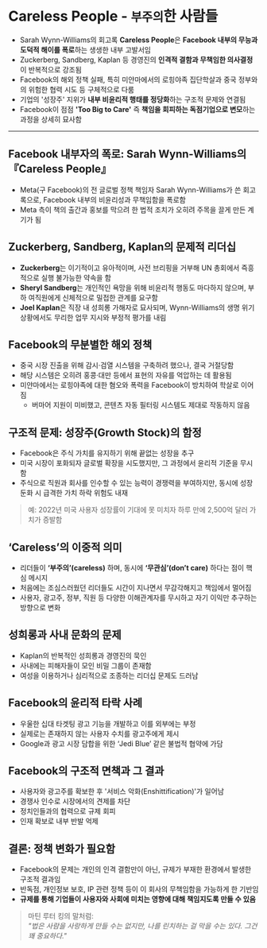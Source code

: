 # Careless People - `부주의`한 사람들


* Sarah Wynn-Williams의 회고록 **Careless People**은 **Facebook 내부의 무능과 도덕적 해이를 폭로**하는 생생한 내부 고발서임
* Zuckerberg, Sandberg, Kaplan 등 경영진의 **인격적 결함과 무책임한 의사결정**이 반복적으로 강조됨
* Facebook의 해외 정책 실패, 특히 미얀마에서의 로힝야족 집단학살과 중국 정부와의 위험한 협력 시도 등 구체적으로 다룸
* 기업의 '성장주' 지위가 **내부 비윤리적 행태를 정당화**하는 구조적 문제와 연결됨
* Facebook이 점점 **'Too Big to Care'** 즉 **책임을 회피하는 독점기업으로 변모**하는 과정을 상세히 묘사함

---

Facebook 내부자의 폭로: Sarah Wynn-Williams의 『Careless People』
--------------------------------------------------------

* Meta(구 Facebook)의 전 글로벌 정책 책임자 Sarah Wynn-Williams가 쓴 회고록으로, Facebook 내부의 비윤리성과 무책임함을 폭로함
* Meta 측이 책의 출간과 홍보를 막으려 한 법적 조치가 오히려 주목을 끌게 만든 계기가 됨

Zuckerberg, Sandberg, Kaplan의 문제적 리더십
-------------------------------------

* **Zuckerberg**는 이기적이고 유아적이며, 사전 브리핑을 거부해 UN 총회에서 즉흥적으로 실행 불가능한 약속을 함
* **Sheryl Sandberg**는 개인적인 욕망을 위해 비윤리적 행동도 마다하지 않으며, 부하 여직원에게 신체적으로 밀접한 관계를 요구함
* **Joel Kaplan**은 직장 내 성희롱 가해자로 묘사되며, Wynn-Williams의 생명 위기 상황에서도 무리한 업무 지시와 부정적 평가를 내림

Facebook의 무분별한 해외 정책
--------------------

* 중국 시장 진출을 위해 감시·검열 시스템을 구축하려 했으나, 결국 거절당함
* 해당 시스템은 오히려 홍콩·대만 등에서 표현의 자유를 억압하는 데 활용됨
* 미얀마에서는 로힝야족에 대한 혐오와 폭력을 Facebook이 방치하여 학살로 이어짐
  + 버마어 지원이 미비했고, 콘텐츠 자동 필터링 시스템도 제대로 작동하지 않음

구조적 문제: 성장주(Growth Stock)의 함정
-----------------------------

* Facebook은 주식 가치를 유지하기 위해 끝없는 성장을 추구
* 미국 시장이 포화되자 글로벌 확장을 시도했지만, 그 과정에서 윤리적 기준을 무시함
* 주식으로 직원과 회사를 인수할 수 있는 능력이 경쟁력을 부여하지만, 동시에 성장 둔화 시 급격한 가치 하락 위험도 내재

> 예: 2022년 미국 사용자 성장률이 기대에 못 미치자 하루 만에 2,500억 달러 가치가 증발함

‘Careless’의 이중적 의미
------------------

* 리더들이 **‘부주의’(careless)** 하며, 동시에 **‘무관심’(don’t care)** 하다는 점이 핵심 메시지
* 처음에는 조심스러웠던 리더들도 시간이 지나면서 무감각해지고 책임에서 멀어짐
* 사용자, 광고주, 정부, 직원 등 다양한 이해관계자를 무시하고 자기 이익만 추구하는 방향으로 변화

성희롱과 사내 문화의 문제
--------------

* Kaplan의 반복적인 성희롱과 경영진의 묵인
* 사내에는 피해자들이 모인 비밀 그룹이 존재함
* 여성을 이용하거나 심리적으로 조종하는 리더십 문제도 드러남

Facebook의 윤리적 타락 사례
-------------------

* 우울한 십대 타겟팅 광고 기능을 개발하고 이를 외부에는 부정
* 실제로는 존재하지 않는 사용자 수치를 광고주에게 제시
* Google과 광고 시장 담합을 위한 ‘Jedi Blue’ 같은 불법적 협약에 가담

Facebook의 구조적 면책과 그 결과
----------------------

* 사용자와 광고주를 확보한 후 '서비스 악화(Enshittification)'가 일어남
* 경쟁사 인수로 시장에서의 견제를 차단
* 정치인들과의 협력으로 규제 회피
* 인재 확보로 내부 반발 억제

결론: 정책 변화가 필요함
--------------

* Facebook의 문제는 개인의 인격 결함만이 아닌, 규제가 부재한 환경에서 발생한 구조적 결과임
* 반독점, 개인정보 보호, IP 관련 정책 등이 이 회사의 무책임함을 가능하게 한 기반임
* **규제를 통해 기업들이 사용자와 사회에 미치는 영향에 대해 책임지도록 만들 수 있음**

> 마틴 루터 킹의 말처럼:  
> *"법은 사람을 사랑하게 만들 수는 없지만, 나를 린치하는 걸 막을 수는 있다. 그건 꽤 중요하다."*

